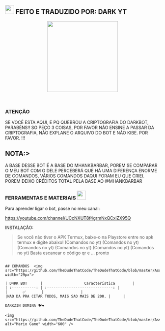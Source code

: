 ## <img src="https://github.com/TheDudeThatCode/TheDudeThatCode/blob/master/Assets/Hi.gif" width="29px"> FEITO E TRADUZIDO POR: DARK YT
<p align="center">
<img src="https://media-giphy-com.cdn.ampproject.org/ii/w820/s/media.giphy.com/media/1g3A0gpaidxWcL9Mfo/giphy.gif" width="230" height="230"/>
</p>
<br>


 
</details>

### ATENÇÃO
SE VOCÊ ESTA AQUI, E PQ QUEBROU A CRIPTOGRAFIA DO DARKBOT, PARABÉNS!! SO PEÇO 3 COISAS, POR FAVOR NÃO ENSINE A PASSAR DA CRIPTOGRAFIA, NÃO EXPLANE O ARQUIVO DO BOT E NÃO KIBE. POR FAVOR. !!!

## NOTA:>
A BASE DESSE BOT É A BASE DO MHANKBARBAR, POREM SE COMPARAR O MEU BOT COM O DELE PERCEBERÁ QUE HÁ UMA DIFERENÇA ENORME DE COMANDOS, VÁRIOS COMANDOS DAQUI FORAM EU QUE CRIEI. POREM DEIXO CRÉDITOS TOTAL PELA BASE AO @MHANKBARBAR
</div>

### FERRAMENTAS E MATERIAIS <img src="https://github.com/TheDudeThatCode/TheDudeThatCode/blob/master/Assets/Mario_Hello_Big.gif" width="29px">

Para aprender ligar o bot, passe no meu canal:

https://youtube.com/channel/UCcNXUT8f4grmNxQCxiZX95Q

INSTALAÇÃO:

> Se você não tiver o APK Termux, baixe-o na Playstore
> entre no apk termux e digite abaixo!
> (Comandos no yt)
> (Comandos no yt)
> (Comandos no yt)
> (Comandos no yt)
> (Comandos no yt)
> (Comandos no yt)
> Basta escanear o código qr e ... pronto
```

## COMANDOS  <img src="https://github.com/TheDudeThatCode/TheDudeThatCode/blob/master/Assets/Earth.gif" width="29px">

| D4RK BOT      |                   Característica        |
| :-----------: | :------------------------------: |
|       ✅       |                 |
|NAO DA PRA CITAR TODOS, MAIS SAO MAIS DE 200. |      |

DARKZIN DOMINA 🐦❤️

<img src="https://github.com/TheDudeThatCode/TheDudeThatCode/blob/master/Assets/Mario_Gameplay.gif" alt="Mario Game" width="600" />

